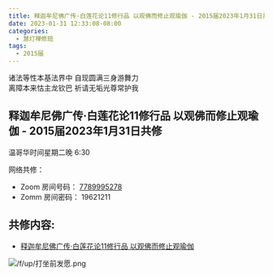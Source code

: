 ```yaml
---
title: 释迦牟尼佛广传·白莲花论11修行品 以观佛而修止观瑜伽 - 2015届2023年1月31日共修
date: 2023-01-31 12:33:08-08:00
categories:
  - 慧灯禅修班
tags:
  - 2015届
---
```


诸法等性本基法界中 自现圆满三身游舞力  
离障本来怙主龙钦巴 祈请无垢光尊常护我

## 释迦牟尼佛广传·白莲花论11修行品 以观佛而修止观瑜伽 - 2015届2023年1月31日共修

温哥华时间星期二晚 6:30 

网络共修：

- Zoom 房间号码： [7789995278](https://us02web.zoom.us/j/7789995278?pwd=VjZmbWJFY2k2K0E5RVB2cTNIQmhqUT09)
- Zomm 房间密码： 19621211

## 共修内容:

- [释迦牟尼佛广传·白莲花论11修行品 以观佛而修止观瑜伽](https://bj.cxb123.cc/ref/blhl/11/#heading-3)


![/f/up/打坐前发愿.png](/f/up/打坐前发愿.png)

